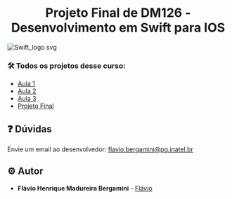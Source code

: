 <h1 align="center">Projeto Final de DM126 - Desenvolvimento em Swift para IOS</h1>

![Swift_logo svg](https://github.com/user-attachments/assets/373846a7-dca3-467e-a0c0-5d5d2db5f180)

### :hammer_and_wrench: Todos os projetos desse curso:
- [Aula 1](https://github.com/flaviobergamini/DM126_Projetos/tree/main/Aula%201%20Swift%20-%20atividades)
- [Aula 2](https://github.com/flaviobergamini/DM126_Projeto-UIKit)
- [Aula 3](https://github.com/flaviobergamini/DM126_Projeto-SwiftUI)
- [Projeto Final](https://github.com/flaviobergamini/DM126_projetoFinal)

## :question: Dúvidas
Envie um email ao desenvolvedor: flavio.bergamini@pg.inatel.br

## :gear: Autor

* **Flávio Henrique Madureira Bergamini** - [Flávio](https://github.com/flaviobergamini)
